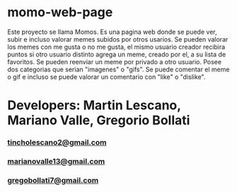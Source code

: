 # momo-web-page
Este proyecto se llama Momos. Es una pagina web donde se puede ver, subir e incluso valorar memes subidos por otros usarios. Se pueden valorar los memes con me gusta o no me gusta, el mismo usuario creador recibira puntos si otro usuario distinto agrega un meme, creado por el, a su lista de favoritos. Se pueden reenviar un meme por privado a otro usuario. Posee dos categorias que serian "imagenes" o "gifs". Se puede comentar el meme o gif e incluso se puede valorar un comentario con "like" o "dislike".
# Developers: Martin Lescano, Mariano Valle, Gregorio Bollati
### tincholescano2@gmail.com
### marianovalle13@gmail.com
### gregobollati7@gmail.com
